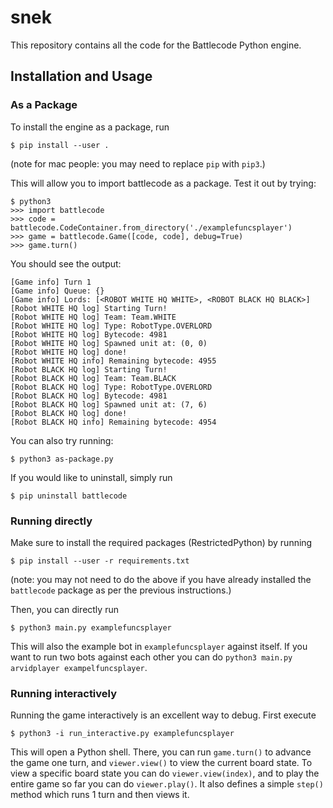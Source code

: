 # snek

This repository contains all the code for the Battlecode Python engine.

## Installation and Usage

### As a Package
To install the engine as a package, run
```
$ pip install --user .
```

(note for mac people: you may need to replace `pip` with `pip3`.)

This will allow you to import battlecode as a package. Test it out by trying:

```
$ python3
>>> import battlecode
>>> code = battlecode.CodeContainer.from_directory('./examplefuncsplayer')
>>> game = battlecode.Game([code, code], debug=True)
>>> game.turn()
```

You should see the output:
```
[Game info] Turn 1
[Game info] Queue: {}
[Game info] Lords: [<ROBOT WHITE HQ WHITE>, <ROBOT BLACK HQ BLACK>]
[Robot WHITE HQ log] Starting Turn!
[Robot WHITE HQ log] Team: Team.WHITE
[Robot WHITE HQ log] Type: RobotType.OVERLORD
[Robot WHITE HQ log] Bytecode: 4981
[Robot WHITE HQ log] Spawned unit at: (0, 0)
[Robot WHITE HQ log] done!
[Robot WHITE HQ info] Remaining bytecode: 4955
[Robot BLACK HQ log] Starting Turn!
[Robot BLACK HQ log] Team: Team.BLACK
[Robot BLACK HQ log] Type: RobotType.OVERLORD
[Robot BLACK HQ log] Bytecode: 4981
[Robot BLACK HQ log] Spawned unit at: (7, 6)
[Robot BLACK HQ log] done!
[Robot BLACK HQ info] Remaining bytecode: 4954
```

You can also try running:
```
$ python3 as-package.py
```

If you would like to uninstall, simply run
```
$ pip uninstall battlecode
```

### Running directly
Make sure to install the required packages (RestrictedPython) by running

```
$ pip install --user -r requirements.txt
```

(note: you may not need to do the above if you have already installed the `battlecode` package as per the previous instructions.)

Then, you can directly run
```
$ python3 main.py examplefuncsplayer
```

This will also the example bot in `examplefuncsplayer` against itself. If you want to run two bots against each other you can do `python3 main.py arvidplayer exampelfuncsplayer`.

### Running interactively

Running the game interactively is an excellent way to debug. First execute
```
$ python3 -i run_interactive.py examplefuncsplayer
```

This will open a Python shell. There, you can run `game.turn()` to advance the game one turn, and `viewer.view()` to view the current board state. To view a specific board state you can do `viewer.view(index)`, and to play the entire game so far you can do `viewer.play()`. It also defines a simple `step()` method which runs 1 turn and then views it.